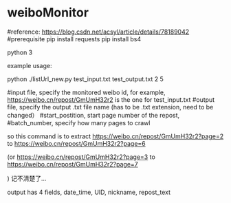 # weiboMonitor

#reference: https://blog.csdn.net/acsyl/article/details/78189042
#prerequisite
pip install requests
pip install bs4 

python 3

example usage:

python ./listUrl_new.py test_input.txt test_output.txt 2 5


#input file, specify the monitored weibo id, for example, https://weibo.cn/repost/GmUmH32r2 is the one for test_input.txt
#output file, specify the output .txt file name (has to be .txt extension, need to be changed）
#start_postition, start page number of the repost, 
#batch_number, specify how many pages to crawl

so this command is to 
extract https://weibo.cn/repost/GmUmH32r2?page=2 to https://weibo.cn/repost/GmUmH32r2?page=6

(or 
https://weibo.cn/repost/GmUmH32r2?page=3 to https://weibo.cn/repost/GmUmH32r2?page=7

)
记不清楚了...


output has 4 fields, 
date_time, UID, nickname, repost_text
